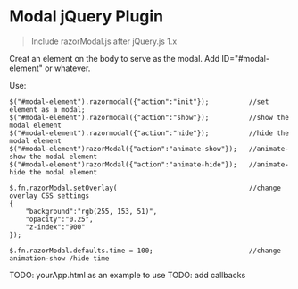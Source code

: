 Modal jQuery Plugin
===================

>Include razorModal.js after jQuery.js 1.x


Creat an element on the body to serve as the modal. Add ID="#modal-element" or whatever.

Use:
```
$("#modal-element").razormodal({"action":"init"});    		//set element as a modal;
$("#modal-element").razormodal({"action":"show"});  		//show the modal element
$("#modal-element").razormodal({"action":"hide"});  		//hide the modal element
$("#modal-element")razorModal({"action":"animate-show"});   //animate-show the modal element
$("#modal-element")razorModal({"action":"animate-hide"});   //animate-hide the modal element

$.fn.razorModal.setOverlay(									//change overlay CSS settings
{
	"background":"rgb(255, 153, 51)",
	"opacity":"0.25",
	"z-index":"900"
});

$.fn.razorModal.defaults.time = 100;						//change animation-show /hide time
```

TODO: yourApp.html as an example to use
TODO: add callbacks

